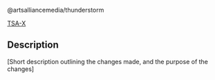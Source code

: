 @artsalliancemedia/thunderstorm

[TSA-X](https://artsalliancemedia.atlassian.net/browse/TSA-X)

## Description
[Short description outlining the changes made, and the purpose of the changes]
